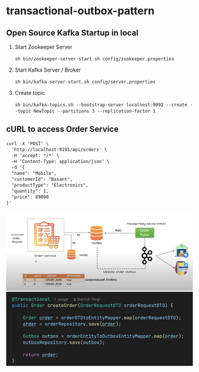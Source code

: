 # transactional-outbox-pattern



## Open Source Kafka Startup in local ##

1. Start Zookeeper Server

    ```sh bin/zookeeper-server-start.sh config/zookeeper.properties```

2. Start Kafka Server / Broker

    ```sh bin/kafka-server-start.sh config/server.properties```

3. Create topic

    ```sh bin/kafka-topics.sh --bootstrap-server localhost:9092 --create --topic NewTopic --partitions 3 --replication-factor 1```

## cURL to access Order Service ##

```
curl -X 'POST' \
  'http://localhost:9191/api/orders' \
  -H 'accept: */*' \
  -H 'Content-Type: application/json' \
  -d '{
  "name": "Mobile",
  "customerId": "Basant",
  "productType": "Electronics",
  "quantity": 1,
  "price": 89000
}'
```

<img width="1587" alt="image" src="https://github.com/devgitmanish/transactional-outbox-pattern/blob/main/outboxAM.png">
<img width="1587" alt="image" src="https://github.com/devgitmanish/transactional-outbox-pattern/blob/main/Screenshot%202024-09-20%20105554.png">

